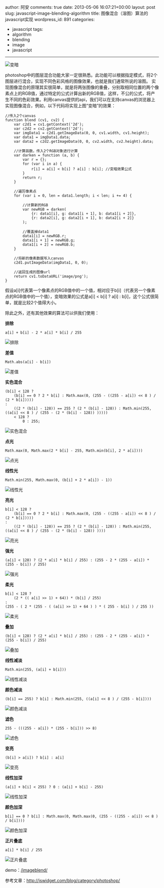 author: 阿安
comments: true
date: 2013-05-06 16:07:21+00:00
layout: post
slug: javascript-image-blending-algorithm
title: 图像混合（溶图）算法的javascript实现
wordpress_id: 891
categories:
- javascript
tags:
- algorithm
- blending
- image
- javascript
---

![变暗](/wp-content/uploads/2013/05/变暗.jpg)





photoshop中的图层混合功能大家一定很熟悉。此功能可以根据指定模式，将2个图层进行混合，实现不同色彩风格的图像效果，也就是我们通常所说的溶图。 实现图像混合的原理其实很简单，就是将两张图像的重叠，分别取相同位置的两个像素点上的RGB值，通过特定的公式计算出新的RGB值，这样，不公的公式，将产生不同的色彩效果。利用canvas提供的api，我们可以在支持canvas的浏览器上实现图像混合，例如，以下代码将实现上图“变暗”的效果：





    //传入2个canvas
    function blend (cv1, cv2) {
        var c2d1 = cv1.getContext('2d');
        var c2d2 = cv2.getContext('2d');
        var imgData1 = c2d1.getImageData(0, 0, cv1.width, cv1.height);
        var data1 = imgData1.data;
        var data2 = c2d2.getImageData(0, 0, cv2.width, cv2.height).data;

        //计算函数，传入2个RGB对象进行计算
        var darken = function (a, b) {
            var r = {};
            for (var i in a) {
                r[i] = a[i] < b[i] ? a[i] : b[i]; //变暗效果公式
            }
            return r;
        }

        //遍历像素点
        for (var i = 0, len = data1.length; i < len; i += 4) {

            //计算新的RGB
            var newRGB = darken(
                {r: data1[i], g: data1[i + 1], b: data1[i + 2]},
                {r: data2[i], g: data2[i + 1], b: data2[i + 2]}
            );

            //覆盖掉data1
            data1[i] = newRGB.r;
            data1[i + 1] = newRGB.g;
            data1[i + 2] = newRGB.b;
        }

        //将新的像素数据写入canvas
        c2d1.putImageData(imgData1, 0, 0);

        //返回生成的图像url
        return cv1.toDataURL('image/png');
    }







假设a[i]代表第一个像素点的RGB值中的一个值，相对应于b[i]（代表另一个像素点的RGB值中的一个值），变暗效果的公式是a[i] < b[i] ? a[i] : b[i]，这个公式很简单，就是比较2个值得大小。



<!-- more -->



除此之外，还有其他效果的算法可以供我们使用：





**排除**




    
    a[i] + b[i] - 2 * a[i] * b[i] / 255
    





![排除](/wp-content/uploads/2013/05/排除.jpg)





**差值**




    
    Math.abs(a[i] - b[i])
    





![差值](/wp-content/uploads/2013/05/差值.jpg)





**实色混合**




    
    (b[i] < 128 ?
        (b[i] == 0 ? 2 * b[i] : Math.max(0, (255 - ((255 - a[i]) << 8 ) / (2 * b[i])))) 
    :
        ((2 * (b[i] - 128)) == 255 ? (2 * (b[i] - 128)) : Math.min(255, ((a[i] << 8 ) / (255 - (2 * (b[i] - 128)) )))))
        < 128 ? 
            0 : 255;
    





![实色混合](/wp-content/uploads/2013/05/实色混合.jpg)





**点光**




    
    Math.max(0, Math.max(2 * b[i] - 255, Math.min(b[i], 2 * a[i])))
    





![点光](/wp-content/uploads/2013/05/点光.jpg)





**线性光**




    
    Math.min(255, Math.max(0, (b[i] + 2 * a[i]) - 1))
    





![线性光](/wp-content/uploads/2013/05/线性光.jpg)





**亮光**




    
    b[i] < 128 ?
        (b[i] == 0 ? 2 * b[i] : Math.max(0, (255 - ((255 - a[i]) << 8 ) / (2 * b[i])))) 
    :
        ((2 * (b[i] - 128)) == 255 ? (2 * (b[i] - 128)) : Math.min(255, ((a[i] << 8 ) / (255 - (2 * (b[i] - 128)) ))))
    





![亮光](/wp-content/uploads/2013/05/亮光.jpg)





**强光**




    
    (a[i] < 128) ? (2 * a[i] * b[i] / 255) : (255 - 2 * (255 - a[i]) * (255 - b[i]) / 255)
    





![强光](/wp-content/uploads/2013/05/强光.jpg)





**柔光**




    
    b[i] < 128 ? 
        (2 * (( a[i] >> 1) + 64)) * (b[i] / 255) 
    : 
    (255 - ( 2 * (255 - ( (a[i] >> 1) + 64 ) ) * ( 255 - b[i] ) / 255 ))
    





![柔光](/wp-content/uploads/2013/05/柔光.jpg)





**叠加**




    
    (b[i] < 128) ? (2 * a[i] * b[i] / 255) : (255 - 2 * (255 - a[i]) * (255 - b[i]) / 255)
    





![叠加](/wp-content/uploads/2013/05/叠加.jpg)





**线性减淡**




    
    Math.min(255, (a[i] + b[i]))
    





![线性减淡](/wp-content/uploads/2013/05/线性减淡.jpg)





**颜色减淡**




    
    (b[i] == 255) ? b[i] : Math.min(255, ((a[i] << 8 ) / (255 - b[i])))
    





![颜色减淡](/wp-content/uploads/2013/05/颜色减淡.jpg)





**滤色**




    
    255 - (((255 - a[i]) * (255 - b[i])) >> 8)
    





![滤色](/wp-content/uploads/2013/05/滤色.jpg)





**变亮**




    
    (b[i] > a[i]) ? b[i] : a[i]
    





![变亮](/wp-content/uploads/2013/05/变亮.jpg)





**线性加深**




    
    (a[i] + b[i] < 255) ? 0 : (a[i] + b[i] - 255)
    





![线性加深](/wp-content/uploads/2013/05/线性加深.jpg)





**颜色加深**




    
    b[i] == 0 ? b[i] : Math.max(0, Math.max(0, (255 - ((255 - a[i]) << 8 ) / b[i])))
    





![颜色加深](/wp-content/uploads/2013/05/颜色加深.jpg)





**正片叠底**




    
    a[i] * b[i] / 255
    





![正片叠底](/wp-content/uploads/2013/05/正片叠底.jpg)





demo：[/imageblend/](/imageblend/)





参考文章：http://jswidget.com/blog/category/photoshop/




